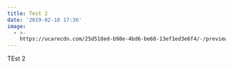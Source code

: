 ```yaml
---
title: Test 2
date: '2019-02-18 17:36'
image:
  - >-
    https://ucarecdn.com/25d518ed-b98e-4bd6-be68-13ef1ed3e6f4/-/preview/wallhaven-498618.jpg
---
```

TEst 2

